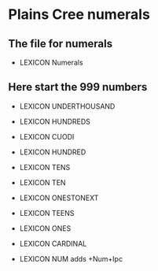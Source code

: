 
# Plains Cree numerals                           

## The file for numerals

 * LEXICON Numerals 





## Here start the 999 numbers

 * LEXICON UNDERTHOUSAND 

 * LEXICON HUNDREDS 

 * LEXICON CUODI 

 * LEXICON HUNDRED 



 * LEXICON TENS 

 * LEXICON TEN 




 * LEXICON ONESTONEXT 



 * LEXICON TEENS 

 * LEXICON ONES 

 * LEXICON CARDINAL 

 * LEXICON NUM  adds +Num+Ipc
